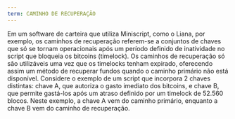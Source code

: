 ```yaml
---
term: CAMINHO DE RECUPERAÇÃO
---
```


Em um software de carteira que utiliza Miniscript, como o Liana, por exemplo, os caminhos de recuperação referem-se a conjuntos de chaves que só se tornam operacionais após um período definido de inatividade no script que bloqueia os bitcoins (timelock). Os caminhos de recuperação só são utilizáveis uma vez que os timelocks tenham expirado, oferecendo assim um método de recuperar fundos quando o caminho primário não está disponível. Considere o exemplo de um script que incorpora 2 chaves distintas: chave A, que autoriza o gasto imediato dos bitcoins, e chave B, que permite gastá-los após um atraso definido por um timelock de 52.560 blocos. Neste exemplo, a chave A vem do caminho primário, enquanto a chave B vem do caminho de recuperação.